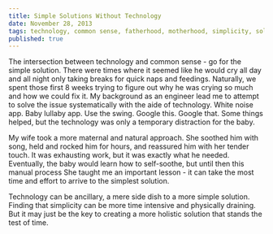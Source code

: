 ```yaml
---
title: Simple Solutions Without Technology
date: November 28, 2013
tags: technology, common sense, fatherhood, motherhood, simplicity, solution
published: true
---
```


The intersection between technology and common sense - go for the simple solution. There were times where it seemed like he would cry all day and all night only taking breaks for quick naps and feedings. Naturally, we spent those first 8 weeks trying to figure out why he was crying so much and how we could fix it. My background as an engineer lead me to attempt to solve the issue systematically with the aide of technology. White noise app. Baby lullaby app. Use the swing. Google this. Google that. Some things helped, but the technology was only a temporary distraction for the baby.

My wife took a more maternal and natural approach. She soothed him with song, held and rocked him for hours, and reassured him with her tender touch. It was exhausting work, but it was exactly what he needed. Eventually, the baby would learn how to self-soothe, but until then this manual process She taught me an important lesson - it can take the most time and effort to arrive to the simplest solution.

Technology can be ancillary, a mere side dish to a more simple solution. Finding that simplicity can be more time intensive and physically draining. But it may just be the key to creating a more holistic solution that stands the test of time.
